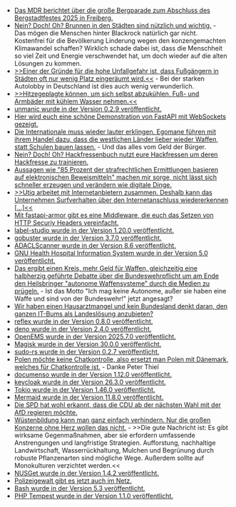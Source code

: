 * [Das MDR berichtet über die große Bergparade zum Abschluss des Bergstadtfestes 2025 in Freiberg.](https://www.mdr.de/video/mdr-videos/a/video-935546.html)
* [Nein? Doch! Oh? Brunnen in den Städten sind nützlich und wichtig.](https://www.deutschlandfunk.de/klimawandel-gesundheit-hitzetod-klimaangst-100.html) - Das mögen die Menschen hinter Blackrock natürlich gar nicht. Kostenfrei für die Bevölkerung Linderung wegen den konzengemachten Klimawandel schaffen? Wirklich schade dabei ist, dass die Menschheit so viel Zeit und Energie verschwendet hat, um doch wieder auf die alten Lösungen zu kommen.
* [>>Einer der Gründe für die hohe Unfallgefahr ist, dass Fußgängern in Städten oft nur wenig Platz eingeräumt wird.<<](https://www.deutschlandfunk.de/fussgaenger-verkehr-stadtplanung-100.html) - Bei der starken Autolobby in Deutschland ist dies auch wenig verwunderlich.
* [>>Hitzegeplagte können, um sich selbst abzukühlen, Fuß- und Armbäder mit kühlem Wasser nehmen.<<](https://www.deutschlandfunk.de/hitzewelle-gesundheit-hitzschlag-100.html)
* [unmanic wurde in der Version 0.2.9 veröffentlicht.](https://github.com/Unmanic/unmanic/releases/tag/0.2.9)
* [Hier wird euch eine schöne Demonstration von FastAPI mit WebSockets gezeigt.](https://testdriven.io/blog/fastapi-mongo-websockets/)
* [Die Internationale muss wieder lauter erklingen. Egomane führen mit ihrem Handel dazu, dass die westlichen Länder lieber wieder Waffen, statt Schulen bauen lassen.](https://www.deutschlandfunk.de/kontrovers-nach-dem-nato-gipfel-aufruesten-um-jeden-preis-100.html) - Und das alles vom Geld der Bürger.
* [Nein? Doch! Oh? Hackfressenbuch nutzt eure Hackfressen um deren Hackfresse zu trainieren.](https://www.borncity.com/blog/2025/06/30/facebook-verwendete-private-fotos-zum-ai-training/)
* [Aussagen wie "85 Prozent der strafrechtlichen Ermittlungen basieren auf elektronischen Beweismitteln" machen mir sorge, nicht lässt sich schneller erzeugen und verändern wie digitale Dinge.](https://netzpolitik.org/2025/gesetzentwurf-polizeien-sollen-einfacher-an-digitale-beweise-kommen/)
* [>>Utiq arbeitet mit Internetanbietern zusammen. Deshalb kann das Unternehmen Surfverhalten über den Internetanschluss wiedererkennen [...]<<](https://netzpolitik.org/2025/utiq-tracking-jetzt-auch-am-internetanschluss-zu-hause/)
* [Mit fastapi-armor gibt es eine Middleware, die euch das Setzen von HTTP Securiy Headers vereinfacht.](https://github.com/inanpy/fastapi-armor)
* [label-studio wurde in der Version 1.20.0 veröffentlicht.](https://github.com/HumanSignal/label-studio/releases/tag/1.20.0)
* [gobuster wurde in der Version 3.7.0 veröffentlicht.](https://github.com/OJ/gobuster/releases/tag/v3.7.0)
* [ADACLScanner wurde in der Version 8.6 veröffentlicht.](https://github.com/canix1/ADACLScanner/releases/tag/8.6)
* [GNU Health Hospital Information System wurde in der Version 5.0 veröffentlicht.](https://lwn.net/Articles/1028010/)
* [Das ergibt einen Kreis, mehr Geld für Waffen, gleichzeitig eine halbherzig geführte Debatte über die Bundeswehrpflicht um am Ende den Heilsbringer "autonome Waffensysteme" durch die Medien zu prügeln.](https://netzpolitik.org/2025/ki-im-krieg-wir-brauchen-mehr-kritische-debatten-und-zivilgesellschaftliches-engagement/) - Ist das Motto "Ich mag keine Autonome, außer sie haben eine Waffe und sind von der Bundeswehr!" jetzt angesagt?
* [Wir haben einen Hausarztmangel und kein Bundesland denkt daran, den ganzen IT-Bums als Landeslösung anzubieten?](https://www.deutschlandfunk.de/hausarzt-deutschland-demografie-mangel-gesundheitswesen-100.html)
* [reflex wurde in der Version 0.8.0 veröffentlicht.](https://github.com/reflex-dev/reflex/releases/tag/v0.8.0)
* [deno wurde in der Version 2.4.0 veröffentlicht.](https://github.com/denoland/deno/releases/tag/v2.4.0)
* [OpenEMS wurde in der Version 2025.7.0 veröffentlicht.](https://github.com/OpenEMS/openems/releases/tag/2025.7.0)
* [Magisk wurde in der Version 30.0.0 veröffentlicht.](https://github.com/topjohnwu/Magisk/releases/tag/v30.0)
* [sudo-rs wurde in der Version 0.2.7 veröffentlicht.](https://github.com/trifectatechfoundation/sudo-rs/releases/tag/v0.2.7)
* [Polen möchte keine Chatkontrolle, also ersetzt man Polen mit Dänemark, welches für Chatkontrolle ist.](https://netzpolitik.org/2025/interne-dokumente-polen-scheitert-an-einigung-zur-chatkontrolle/) - Danke Peter Thiel
* [documenso wurde in der Version 1.12.0 veröffentlicht.](https://github.com/documenso/documenso/releases/tag/v1.12.0)
* [keycloak wurde in der Version 26.3.0 veröffentlicht.](https://github.com/keycloak/keycloak/releases/tag/26.3.0)
* [Tokio wurde in der Version 1.46.0 veröffentlicht.](https://github.com/tokio-rs/tokio/releases/tag/tokio-1.46.0)
* [Mermaid wurde in der Version 11.8.0 veröffentlicht.](https://github.com/mermaid-js/mermaid/releases/tag/mermaid%4011.8.0)
* [Die SPD hat wohl erkannt, dass die CDU ab der nächsten Wahl mit der AfD regieren möchte.](https://www.onli-blogging.de/2539/Linksammlung-272025.html)
* [Wüstenbildung kann man ganz einfach verhindern. Nur die großen Konzerne ohne Herz wollen das nicht.](https://www.deutschlandfunk.de/klimawandel-wueste-landwirtschaft-desertifikation-100.html) - >>Die gute Nachricht ist: Es gibt wirksame Gegenmaßnahmen, aber sie erfordern umfassende Anstrengungen und langfristige Strategien. Aufforstung, nachhaltige Landwirtschaft, Wasserrückhaltung, Mulchen und Begrünung durch robuste Pflanzenarten sind mögliche Wege. Außerdem sollte auf Monokulturen verzichtet werden.<<
* [NUSGet wurde in der Version 1.4.2 veröffentlicht.](https://wiidatabase.de/nusget-v1-4-2/)
* [Polizeigewalt gibt es jetzt auch im Netz.](https://netzpolitik.org/2025/hausdurchsuchung-wegen-tweet-dieser-mann-hat-sein-digitales-leben-verloren-weil-er-ein-foto-postete/)
* [Bash wurde in der Version 5.3 veröffentlicht.](https://www.phoronix.com/news/GNU-Bash-5.3)
* [PHP Tempest wurde in der Version 1.1.0 veröffentlicht.](https://github.com/tempestphp/tempest-framework/releases/tag/v1.1.0)
